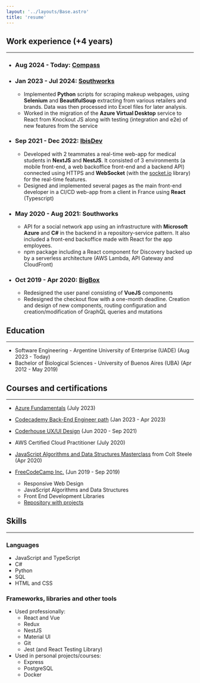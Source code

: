 ```yaml
---
layout: '../layouts/Base.astro'
title: 'resume'
---
```


## Work experience (+4 years)
---

- ### Aug 2024 - Today: [Compass](https://www.compass.com/)
- ### Jan 2023 - Jul 2024: **[Southworks](https://www.southworks.com/)**
  - Implemented **Python** scripts for scraping makeup webpages, using **Selenium** and **BeautifulSoup** extracting from various
retailers and brands. Data was then processed into Excel files for later analysis.
  - Worked in the migration of the **Azure Virtual Desktop** service to React from Knockout JS along with testing (integration and e2e) of new features from the service
- ### Sep 2021 - Dec 2022: **[IbisDev](https://ibisdev.tech/)**
  - Developed with 2 teammates a real-time web-app for medical students in **NextJS** and **NestJS**. It consisted of 3 environments (a mobile front-end, a web backoffice front-end and a backend API) connected using HTTPS and **WebSocket** (with the [socket.io](https://socket.io/) library) for the real-time features.
  - Designed and implemented several pages as the main front-end developer in a CI/CD web-app from a client in France using **React** (Typescript)
- ### May 2020 - Aug 2021: **Southworks**
  - API for a social network app using an infrastructure with **Microsoft Azure** and **C#** in the backend in a repository-service pattern. It also included a front-end backoffice made with React for the app employees.
  - npm package including a React component for Discovery backed up by a serverless architecture (AWS Lambda, API Gateway and CloudFront)
- ### Oct 2019 - Apr 2020: **[BigBox](https://www.bigbox.com.ar/)**
  - Redesigned the user panel consisting of **VueJS** components
  - Redesigned the checkout flow with a one-month deadline. Creation and design of new components, routing configuration and creation/modification of GraphQL queries and mutations

## Education
---
- Software Engineering - Argentine University of Enterprise (UADE) (Aug 2023 - Today)
- Bachelor of Biological Sciences - University of Buenos Aires (UBA) (Apr 2012 - May 2019)

## Courses and certifications
---

- [Azure Fundamentals](https://learn.microsoft.com/en-us/users/luzojeda/credentials/bae83090a228a6ab) (July 2023)

- [Codecademy Back-End Engineer path](https://www.codecademy.com/learn/paths/back-end-engineer-career-path) (Jan 2023 - Apr 2023)

- [Coderhouse UX/UI Design](https://www.coderhouse.com/online/ux-ui-online) (Jun 2020 - Sep 2021)

- AWS Certified Cloud Practitioner (July 2020)

- [JavaScript Algorithms and Data Structures Masterclass](https://www.udemy.com/course/js-algorithms-and-data-structures-masterclass/) from Colt Steele (Apr 2020)

- [FreeCodeCamp Inc.](https://www.freecodecamp.org/learn) (Jun 2019 - Sep 2019)
  - Responsive Web Design
  - JavaScript Algorithms and Data Structures
  - Front End Development Libraries
  - [Repository with projects](https://github.com/lezojeda/freecodecamp-front-end-libraries)

## Skills
---
### Languages
  * JavaScript and TypeScript
  * C#
  * Python
  * SQL
  * HTML and CSS

### Frameworks, libraries and other tools
  - Used professionally:
    * React and Vue
    * Redux
    * NestJS
    * Material UI
    * Git
    * Jest (and React Testing Library)
  - Used in personal projects/courses:
    * Express
    * PostgreSQL
    * Docker
